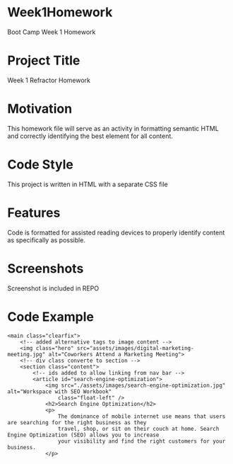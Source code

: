 # Week1Homework
Boot Camp Week 1 Homework

# Project Title
Week 1 Refractor Homework

# Motivation
This homework file will serve as an activity in formatting semantic HTML and correctly identifying the best element for all content.

# Code Style
This project is written in HTML with a separate CSS file

# Features
Code is formatted for assisted reading devices to properly identify content as specifically as possible.

# Screenshots
Screenshot is included in REPO

# Code Example
    <main class="clearfix">
        <!-- added alternative tags to image content -->
        <img class="hero" src="assets/images/digital-marketing-meeting.jpg" alt="Coworkers Attend a Marketing Meeting">
        <!-- div class converte to section -->
        <section class="content">
            <!-- ids added to allow linking from nav bar -->
            <article id="search-engine-optimization">
                <img src="./assets/images/search-engine-optimization.jpg" alt="Workspace with SEO Workbook"
                    class="float-left" />
                <h2>Search Engine Optimization</h2>
                <p>
                    The dominance of mobile internet use means that users are searching for the right business as they
                    travel, shop, or sit on their couch at home. Search Engine Optimization (SEO) allows you to increase
                    your visibility and find the right customers for your business.
                </p>